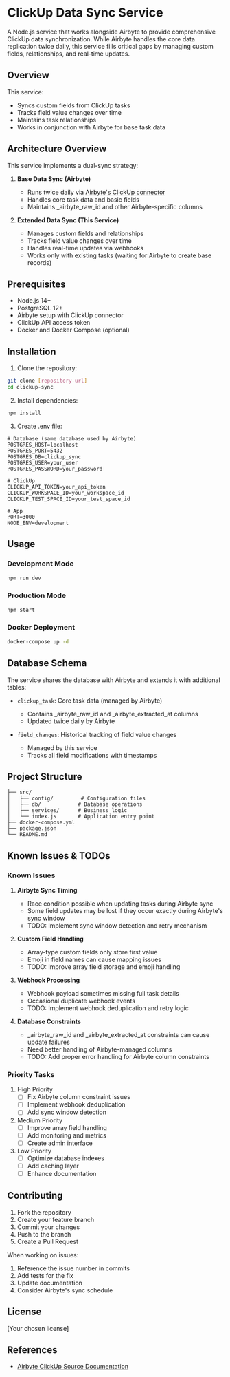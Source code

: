 # ClickUp Data Sync Service

A Node.js service that works alongside Airbyte to provide comprehensive ClickUp data synchronization. While Airbyte handles the core data replication twice daily, this service fills critical gaps by managing custom fields, relationships, and real-time updates.

## Overview

This service:
- Syncs custom fields from ClickUp tasks
- Tracks field value changes over time
- Maintains task relationships
- Works in conjunction with Airbyte for base task data

## Architecture Overview

This service implements a dual-sync strategy:

1. **Base Data Sync (Airbyte)**
   - Runs twice daily via [Airbyte's ClickUp connector](https://docs.airbyte.com/integrations/sources/clickup-api)
   - Handles core task data and basic fields
   - Maintains _airbyte_raw_id and other Airbyte-specific columns

2. **Extended Data Sync (This Service)**
   - Manages custom fields and relationships
   - Tracks field value changes over time
   - Handles real-time updates via webhooks
   - Works only with existing tasks (waiting for Airbyte to create base records)

## Prerequisites

- Node.js 14+
- PostgreSQL 12+
- Airbyte setup with ClickUp connector
- ClickUp API access token
- Docker and Docker Compose (optional)

## Installation

1. Clone the repository:
```bash
git clone [repository-url]
cd clickup-sync
```

2. Install dependencies:
```bash
npm install
```

3. Create .env file:
```env
# Database (same database used by Airbyte)
POSTGRES_HOST=localhost
POSTGRES_PORT=5432
POSTGRES_DB=clickup_sync
POSTGRES_USER=your_user
POSTGRES_PASSWORD=your_password

# ClickUp
CLICKUP_API_TOKEN=your_api_token
CLICKUP_WORKSPACE_ID=your_workspace_id
CLICKUP_TEST_SPACE_ID=your_test_space_id

# App
PORT=3000
NODE_ENV=development
```

## Usage

### Development Mode
```bash
npm run dev
```

### Production Mode
```bash
npm start
```

### Docker Deployment
```bash
docker-compose up -d
```

## Database Schema

The service shares the database with Airbyte and extends it with additional tables:

- `clickup_task`: Core task data (managed by Airbyte)
  - Contains _airbyte_raw_id and _airbyte_extracted_at columns
  - Updated twice daily by Airbyte

- `field_changes`: Historical tracking of field value changes
  - Managed by this service
  - Tracks all field modifications with timestamps

## Project Structure
```
├── src/
│   ├── config/         # Configuration files
│   ├── db/            # Database operations
│   ├── services/      # Business logic
│   └── index.js       # Application entry point
├── docker-compose.yml
├── package.json
└── README.md
```

## Known Issues & TODOs

### Known Issues

1. **Airbyte Sync Timing**
   - Race condition possible when updating tasks during Airbyte sync
   - Some field updates may be lost if they occur exactly during Airbyte's sync window
   - TODO: Implement sync window detection and retry mechanism

2. **Custom Field Handling**
   - Array-type custom fields only store first value
   - Emoji in field names can cause mapping issues
   - TODO: Improve array field storage and emoji handling

3. **Webhook Processing**
   - Webhook payload sometimes missing full task details
   - Occasional duplicate webhook events
   - TODO: Implement webhook deduplication and retry logic

4. **Database Constraints**
   - _airbyte_raw_id and _airbyte_extracted_at constraints can cause update failures
   - Need better handling of Airbyte-managed columns
   - TODO: Add proper error handling for Airbyte column constraints

### Priority Tasks

1. High Priority
   - [ ] Fix Airbyte column constraint issues
   - [ ] Implement webhook deduplication
   - [ ] Add sync window detection

2. Medium Priority
   - [ ] Improve array field handling
   - [ ] Add monitoring and metrics
   - [ ] Create admin interface

3. Low Priority
   - [ ] Optimize database indexes
   - [ ] Add caching layer
   - [ ] Enhance documentation

## Contributing

1. Fork the repository
2. Create your feature branch
3. Commit your changes
4. Push to the branch
5. Create a Pull Request

When working on issues:
1. Reference the issue number in commits
2. Add tests for the fix
3. Update documentation
4. Consider Airbyte's sync schedule

## License

[Your chosen license]

## References

- [Airbyte ClickUp Source Documentation](https://docs.airbyte.com/integrations/sources/clickup-api) 